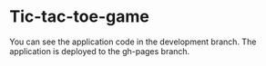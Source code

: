 # Tic-tac-toe-game

You can see the application code in the development branch.
The application is deployed to the gh-pages branch.
